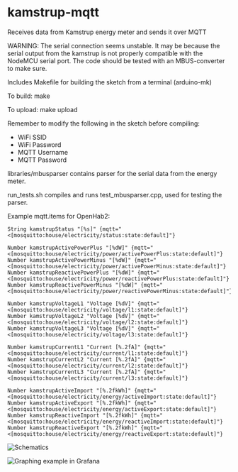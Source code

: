 # kamstrup-mqtt
Receives data from Kamstrup energy meter and sends it over MQTT

WARNING: The serial connection seems unstable. It may be because the serial output from the kamstrup is not properly compatible with the NodeMCU serial port. The code should be tested with an MBUS-converter to make sure.

Includes Makefile for building the sketch from a terminal (arduino-mk)

To build:
make

To upload:
make upload

Remember to modify the following in the sketch before compiling:
* WiFi SSID
* WiFi Password
* MQTT Username
* MQTT Password

libraries/mbusparser contains parser for the serial data from the energy meter.

run_tests.sh compiles and runs test_mbusparser.cpp, used for testing the parser.

Example mqtt.items for OpenHab2:
```
String kamstrupStatus "[%s]" {mqtt="<[mosquitto:house/electricity/status:state:default]"}

Number kamstrupActivePowerPlus "[%dW]" {mqtt="<[mosquitto:house/electricity/power/activePowerPlus:state:default]"}
Number kamstrupActivePowerMinus "[%dW]" {mqtt="<[mosquitto:house/electricity/power/activePowerMinus:state:default]"}
Number kamstrupReactivePowerPlus "[%dW]" {mqtt="<[mosquitto:house/electricity/power/reactivePowerPlus:state:default]"}
Number kamstrupReactivePowerMinus "[%dW]" {mqtt="<[mosquitto:house/electricity/power/reactivePowerMinus:state:default]"}

Number kamstrupVoltageL1 "Voltage [%dV]" {mqtt="<[mosquitto:house/electricity/voltage/l1:state:default]"}
Number kamstrupVoltageL2 "Voltage [%dV]" {mqtt="<[mosquitto:house/electricity/voltage/l2:state:default]"}
Number kamstrupVoltageL3 "Voltage [%dV]" {mqtt="<[mosquitto:house/electricity/voltage/l3:state:default]"}

Number kamstrupCurrentL1 "Current [%.2fA]" {mqtt="<[mosquitto:house/electricity/current/l1:state:default]"}
Number kamstrupCurrentL2 "Current [%.2fA]" {mqtt="<[mosquitto:house/electricity/current/l2:state:default]"}
Number kamstrupCurrentL3 "Current [%.2fA]" {mqtt="<[mosquitto:house/electricity/current/l3:state:default]"}

Number kamstrupActiveImport "[%.2fkWh]" {mqtt="<[mosquitto:house/electricity/energy/activeImport:state:default]"}
Number kamstrupActiveExport "[%.2fkWh]" {mqtt="<[mosquitto:house/electricity/energy/activeExport:state:default]"}
Number kamstrupReactiveImport "[%.2fkWh]" {mqtt="<[mosquitto:house/electricity/energy/reactiveImport:state:default]"}
Number kamstrupReactiveExport "[%.2fkWh]" {mqtt="<[mosquitto:house/electricity/energy/reactiveExport:state:default]"}
```

![Schematics](https://raw.githubusercontent.com/jalla2000/kamstrup-mqtt/master/schematics.png)

![Graphing example in Grafana](https://raw.githubusercontent.com/jalla2000/kamstrup-mqtt/master/screenshot.png)
